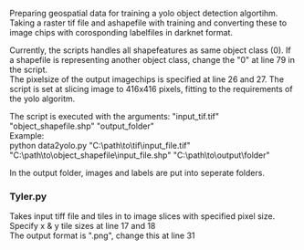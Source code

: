 Preparing geospatial data for training a yolo object detection algortihm. 
Taking a raster tif file and ashapefile with training and converting these to image chips with corosponding labelfiles in darknet format.

Currently, the scripts handles all shapefeatures as same object class (0). If a shapefile is representing another object class, change the "0" at line 79 in the script.  <br />
The pixelsize of the output imagechips is specified at line 26 and 27. The script is set at slicing image to 416x416 pixels, fitting to the requirements of the yolo algoritm. 

The script is executed with the arguments: "input_tif.tif" "object_shapefile.shp" "output_folder"  <br />
Example:  <br />
python data2yolo.py "C:\path\to\tif\input_file.tif" "C:\path\to\object_shapefile\input_file.shp" "C:\path\to\output\folder"

In the output folder, images and labels are put into seperate folders. 


<h3>Tyler.py</h3>
Takes input tiff file and tiles in to image slices with specified pixel size. <br />
Specify x & y tile sizes at line 17 and 18 <br />
The output format is ".png", change this at line 31
